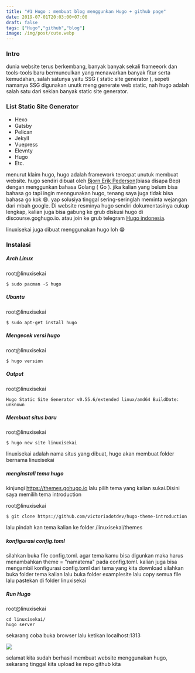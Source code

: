 ```yaml
---
title: "#1 Hugo : membuat blog menggunkan Hugo + github page"
date: 2019-07-01T20:03:00+07:00
draft: false
tags: ["Hugo","github","blog"]
image: /img/post/cute.webp
---
```


### Intro

dunia website terus berkembang, banyak banyak sekali frameeork dan tools-tools baru bermunculkan yang menawarkan banyak fitur serta kemudahan, salah satunya yaitu SSG ( static site generator ), sepeti namanya SSG digunakan unutk meng generate web static, nah hugo adalah salah satu dari sekian banyak static site generator.

### List Static Site Generator

<ul>
<li>Hexo</li>
<li>Gatsby</li>
<li>Pelican</li>
<li>Jekyll</li>
<li>Vuepress</li>
<li>Elevnty</li>
<li>Hugo</li>
<li>Etc.</li>
</ul>

menurut klaim hugo, hugo adalah framework tercepat unutuk membuat website. hugo sendiri dibuat oleh <a href="https://twitter.com/bepsays/">Bjorn Erik Pederson</a>(biasa disapa Bep) dengan menggunkan bahasa Golang ( Go ). jika kalian yang belum bisa bahasa go tapi ingin menngunakan hugo, tenang saya juga tidak bisa bahasa go kok 😄. yap solusiya tinggal sering-seringlah meminta wejangan dari mbah google. Di website resminya hugo sendiri dokumentasinya cukup lengkap, kalian juga bisa gabung ke grub diskusi hugo di discourse.goghugo.io. atau join ke grub telegram <a href="t.me/gohugoid">Hugo indonesia</a>.


<div class="message-body has-text-centered">
linuxisekai juga dibuat menggunakan hugo loh 😁
</div>

### Instalasi

##### Arch Linux
<div class="message-header">root@linuxisekai</div>

    $ sudo pacman -S hugo

##### Ubuntu
<div class="message-header">root@linuxisekai</div>

    $ sudo apt-get install hugo

##### Mengecek versi hugo
<div class="message-header">root@linuxisekai</div>

    $ hugo version

##### Output
<div class="message-header">root@linuxisekai</div>

    Hugo Static Site Generator v0.55.6/extended linux/amd64 BuildDate: unknown

##### Membuat situs baru
<div class="message-header">root@linuxisekai</div>

    $ hugo new site linuxisekai

linuxisekai adalah nama situs yang dibuat, hugo akan membuat folder bernama linuxisekai

##### menginstall tema hugo 
kinjungi https://themes.gohugo.io lalu pilih tema yang kalian sukai.Disini saya memilih tema introduction

<div class="message-header">root@linuxisekai</div>

    $ git clone https://github.com/victoriadotdev/hugo-theme-introduction

lalu pindah kan tema kalian ke folder /linuxisekai/themes

##### konfigurasi config.toml

silahkan buka file config.toml. agar tema kamu bisa digunkan maka harus menambahkan
theme = "namatema" pada config.toml.
kalian juga bisa mengambil konfigurasi config.toml dari tema yang kita download silahkan buka folder tema kalian lalu buka folder examplesite lalu copy semua file lalu pastekan di folder linuxisekai

##### Run Hugo

<div class="message-header">root@linuxisekai</div>

    cd linuxisekai/
    hugo server

sekarang coba buka browser lalu ketikan localhost:1313


<img src="/img/post/hugo-theme.webp" class="content-img">

selamat kita sudah berhasil membuat website menggunakan hugo, sekarang tinggal kita upload ke repo github kita